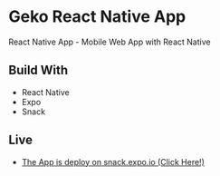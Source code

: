 # Geko React Native App
React Native App - Mobile Web App with React Native 

## Build With
- React Native
- Expo
- Snack

## Live
- [The App is deploy on snack.expo.io (Click Here!)](https://snack.expo.io/@randychoc/geko-react-native-app)
